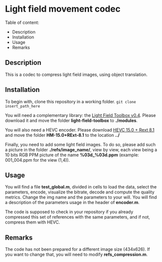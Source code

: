 # Light field movement codec

Table of content:
- Description
- Installation
- Usage
- Remarks

## Description
This is a codec to compress light field images, using object translation.

## Installation

To begin with, clone this repository in a working folder.
```git clone insert_path_here```

You will need a complementary library: the [Light Field Toolbox v0.4](https://ch.mathworks.com/matlabcentral/fileexchange/49683-light-field-toolbox-v0-4). Please download it and move the folder **light-field-toolbox** to **./modules**.

You will also need a HEVC encoder. Please download [HEVC 15.0 + Rext 8.1](https://hevc.hhi.fraunhofer.de/svn/svn_HEVCSoftware/tags/HM-15.0+RExt-8.1/) and move the folder **HM-15.0+RExt-8.1** to the location **../**

Finally, you need to add some light field images. To do so, please add such a picture in the folder **./refs/image_name/**, view by view, each view being a 10 bits RGB PPM picture of the name **%03d_%03d.ppm** (example: 001_004.ppm for the view (1,4)).

## Usage

You will find a file **test_global.m**, divided in cells to load the data, select the parameters, encode, visualize the bitrate, decode and compute the quality metrics. Change the img name and the parameters to your will. You will find a description of the parameters usage in the header of **encoder.m**.

The code is supposed to check in your repository if you already compressed this set of references with the same parameters, and if not, compress them with HEVC.

## Remarks

The code has not been prepared for a different image size (434x626). If you want to change that, you will need to modify **refs_compression.m**.
